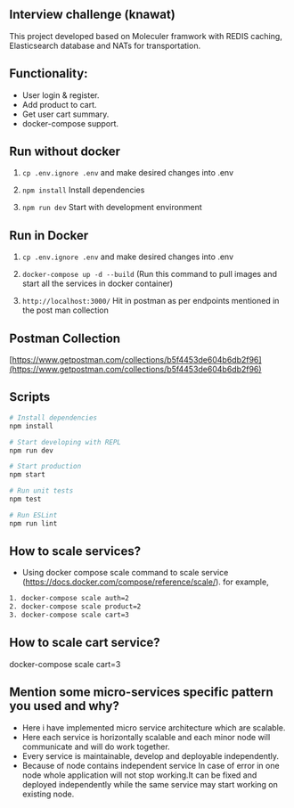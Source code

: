 ## Interview challenge (knawat)

This project developed based on Moleculer framwork with REDIS caching, Elasticsearch database and NATs for transportation.

## Functionality:

- User login & register.
- Add product to cart.
- Get user cart summary.
- docker-compose support.


## Run without docker

1. `cp .env.ignore .env` and make desired changes into .env

2. `npm install` Install dependencies

3. `npm run dev` Start with development environment

## Run in Docker

1. `cp .env.ignore .env` and make desired changes into .env

2.  `docker-compose up -d --build` (Run this command to pull images and start all the services in docker container)
3.  `http://localhost:3000/` Hit in postman as per endpoints mentioned in the post man collection 


## Postman Collection

[https://www.getpostman.com/collections/b5f4453de604b6db2f96](https://www.getpostman.com/collections/b5f4453de604b6db2f96)


## Scripts

```bash
# Install dependencies
npm install

# Start developing with REPL
npm run dev

# Start production
npm start

# Run unit tests
npm test

# Run ESLint
npm run lint
```
## How to scale services?

-   Using docker compose scale command to scale service (https://docs.docker.com/compose/reference/scale/). for example,

```bash
1. docker-compose scale auth=2
2. docker-compose scale product=2
3. docker-compose scale cart=3
```

## How to scale cart service?

docker-compose scale cart=3

## Mention some micro-services specific pattern you used and why?

- Here i have implemented micro service architecture which are scalable. 
- Here each service is horizontally scalable and each minor node will communicate and will do work together.
- Every service is maintainable, develop and deployable independently.
- Because of node contains independent service In case of error in one node whole application will not stop working.It can be fixed and deployed independently while the same service may start working on existing node.

